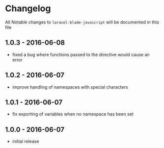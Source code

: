 # Changelog

All Notable changes to `laravel-blade-javascript` will be documented in this file

## 1.0.3 - 2016-06-08
- fixed a bug where functions passed to the directive would cause an error

## 1.0.2 - 2016-06-07
- improve handling of namespaces with special characters

## 1.0.1 - 2016-06-07
- fix exporting of variables when no namespace has been set

## 1.0.0 - 2016-06-07
- initial release
